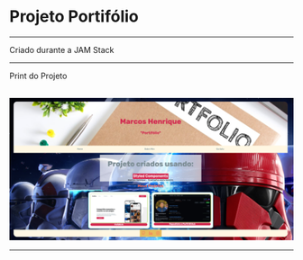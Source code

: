 <h1>Projeto Portifólio</h1>
<hr>
<p>Criado durante a JAM Stack</p>
<hr>
<p>Print do Projeto</p>
<br>
<img src='./Portifolio-foto.png' alt='Project'></img>
<hr>
